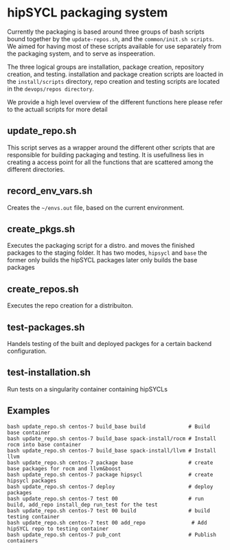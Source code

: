 # hipSYCL packaging system

Currently the packaging is based around three groups of bash scripts bound together by the `update-repos.sh`, and the `common/init.sh scripts`. We aimed for having most of these scripts available for use separately from the packaging system, and to serve as inspeeration.

The three logical groups are installation, package creation, repository creation, and testing. installation and package creation scripts are loacted in the `install/scripts` directory, repo creation and testing scripts are located in the `devops/repos directory`.

We provide a high level overview of the different functions here please refer to the actuall scripts for more detail

## update_repo.sh

This script serves as a wrapper around the different other scripts that are responsible for building packaging and testing. It is usefullness lies in creating a access point for all the functions that are scattered among the different directories.

## record_env_vars.sh

Creates the `~/envs.out` file, based on the current environment.

## create_pkgs.sh

Executes the packaging script for a distro. and moves the finished packages to the staging folder. It has two modes, `hipsycl` and `base` the former only builds the hipSYCL packages later only builds the base packages

## create_repos.sh

Executes the repo creation for a distribuiton.

## test-packages.sh

Handels testing of the built and deployed packges for a certain backend configuration.

## test-installation.sh

Run tests on a singularity container containing hipSYCLs

## Examples

```
bash update_repo.sh centos-7 build_base build              # Build base container
bash update_repo.sh centos-7 build_base spack-install/rocm # Install rocm into base container
bash update_repo.sh centos-7 build_base spack-install/llvm # Install llvm
bash update_repo.sh centos-7 package base                  # create base packages for rocm and llvm&boost
bash update_repo.sh centos-7 package hipsycl               # create hipsycl packages
bash update_repo.sh centos-7 deploy                        # deploy packages
bash update_repo.sh centos-7 test 00                       # run build, add_repo install_dep run_test for the test
bash update_repo.sh centos-7 test 00 build                 # build testing container
bash update_repo.sh centos-7 test 00 add_repo               # Add hipSYCL repo to testing container
bash update_repo.sh centos-7 pub_cont                      # Publish containers
```
